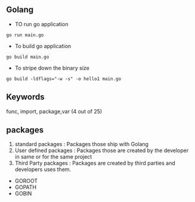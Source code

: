 ## Golang

- TO run go application

```
go run main.go
```

- To build go application

```
go build main.go
```
- To stripe down the binary size

```
go build -ldflags="-w -s" -o hello1 main.go
```

## Keywords

func, import, package,var (4 out of 25)



## packages

1. standard packages  : Packages those ship with Golang 
2. User defined packages : Packages those are created by the developer in same or for the same project
3. Third Party packages : Packages are created by third parties and developers uses them.

- GOROOT
- GOPATH
- GOBIN

